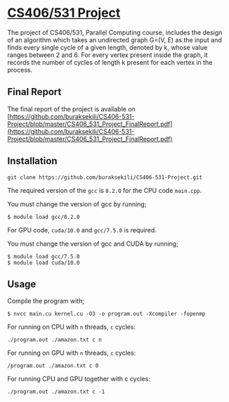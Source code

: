 # [CS406/531 Project](https://github.com/buraksekili/CS406-531-Project)

The project of CS406/531, Parallel Computing course, includes the design of an algorithm which takes an undirected graph G=(V, E) as the input and finds every single cycle of a given length, denoted by k, whose value ranges between 2 and 6. For every vertex present inside the graph, it records the number of cycles of length k present for each vertex in the process.

## Final Report

The final report of the project is available on [https://github.com/buraksekili/CS406-531-Project/blob/master/CS406_531_Project_FinalReport.pdf](https://github.com/buraksekili/CS406-531-Project/blob/master/CS406_531_Project_FinalReport.pdf)

## Installation

`git clone https://github.com/buraksekili/CS406-531-Project.git`


The required version of the `gcc` is `8.2.0` for the CPU code `main.cpp`. 

You must change the version of gcc by running; 

```shell
$ module load gcc/8.2.0
```

For GPU code, `cuda/10.0` and `gcc/7.5.0` is required. 

You must change the version of gcc and CUDA by running; 

```shell
$ module load gcc/7.5.0
$ module load cuda/10.0
```

## Usage

Compile the program with;

```shell
$ nvcc main.cu kernel.cu -O3 -o program.out -Xcompiler -fopenmp
```

For running on CPU with `n` threads, `c` cycles: 
```shell
./program.out ./amazon.txt c n
```

For running on GPU with `n` threads, `c` cycles: 
```shell
/program.out ./amazon.txt c 0
```

For running CPU and GPU together with c cycles: 

```shell
./program.out ./amazon.txt c -1
```


